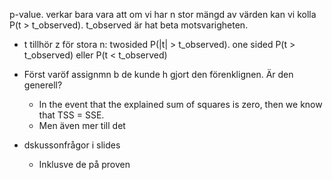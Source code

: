 p-value. verkar bara vara att om vi har n stor mängd av värden kan vi kolla P(t > t_observed). t_observed är hat beta motsvarigheten.
* t tillhör z för stora n: twosided P(|t| > t_observed). one sided P(t > t_observed) eller P(t < t_observed)

* Först varöf  assignmn b de kunde h gjort den förenklignen. Är den generell?
  * In the event that the explained sum of squares is zero, then we know that TSS = SSE.
  * Men även mer till det

* dskussonfrågor i slides
  * Inklusve de på proven